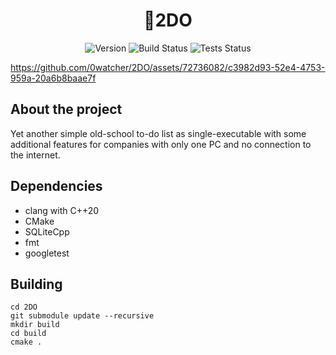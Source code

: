 <div align="center">

# 📝2DO

![Version](https://img.shields.io/badge/version-0.0.1-blue.svg)
![Build Status](https://img.shields.io/badge/build-passing-green.svg)
![Tests Status](https://img.shields.io/badge/tests-passing-green.svg)

</div>

https://github.com/0watcher/2DO/assets/72736082/c3982d93-52e4-4753-959a-20a6b8baae7f

## About the project
Yet another simple old-school to-do list as single-executable with some additional features for companies with only one PC and no connection to the internet.

## Dependencies
- clang with C++20
- CMake
- SQLiteCpp
- fmt
- googletest
  
## Building
```
cd 2DO
git submodule update --recursive
mkdir build
cd build
cmake .
```
